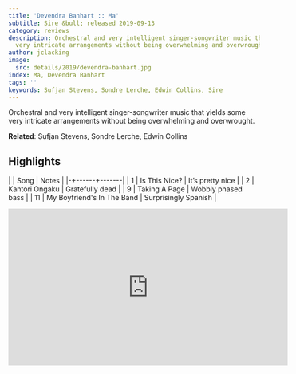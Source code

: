 ```yaml
---
title: 'Devendra Banhart :: Ma'
subtitle: Sire &bull; released 2019-09-13
category: reviews
description: Orchestral and very intelligent singer-songwriter music that yields some
  very intricate arrangements without being overwhelming and overwrought.
author: jclacking
image:
  src: details/2019/devendra-banhart.jpg
index: Ma, Devendra Banhart
tags: ''
keywords: Sufjan Stevens, Sondre Lerche, Edwin Collins, Sire
---
```

Orchestral and very intelligent singer-songwriter music that yields some very intricate arrangements without being overwhelming and overwrought.<!--more-->

**Related**: Sufjan Stevens, Sondre Lerche, Edwin Collins

## Highlights

| | Song | Notes |
|-+------+-------|
| 1 | Is This Nice? | It’s pretty nice |
| 2 | Kantori Ongaku | Gratefully dead |
| 9 | Taking A Page | Wobbly phased bass |
| 11 | My Boyfriend's In The Band | Surprisingly Spanish |

<div class="tlo-detail-video"><iframe width="560" height="315" src="https://www.youtube.com/embed/WB5Gypm4fHo" frameborder="0" allow="autoplay; encrypted-media" allowfullscreen></iframe></div>

